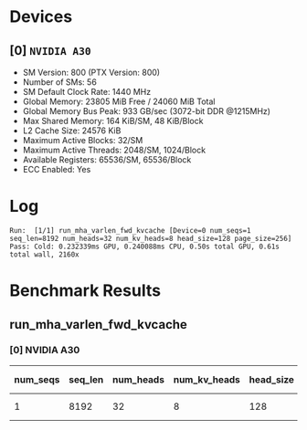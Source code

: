 # Devices

## [0] `NVIDIA A30`
* SM Version: 800 (PTX Version: 800)
* Number of SMs: 56
* SM Default Clock Rate: 1440 MHz
* Global Memory: 23805 MiB Free / 24060 MiB Total
* Global Memory Bus Peak: 933 GB/sec (3072-bit DDR @1215MHz)
* Max Shared Memory: 164 KiB/SM, 48 KiB/Block
* L2 Cache Size: 24576 KiB
* Maximum Active Blocks: 32/SM
* Maximum Active Threads: 2048/SM, 1024/Block
* Available Registers: 65536/SM, 65536/Block
* ECC Enabled: Yes

# Log

```
Run:  [1/1] run_mha_varlen_fwd_kvcache [Device=0 num_seqs=1 seq_len=8192 num_heads=32 num_kv_heads=8 head_size=128 page_size=256]
Pass: Cold: 0.232339ms GPU, 0.240088ms CPU, 0.50s total GPU, 0.61s total wall, 2160x 
```

# Benchmark Results

## run_mha_varlen_fwd_kvcache

### [0] NVIDIA A30

| num_seqs | seq_len | num_heads | num_kv_heads | head_size | page_size | Memory Reads | Memory Writes | Memory Usage | Tokens | Samples |  CPU Time  | Noise  |  GPU Time  | Noise  | Elem/s  | GlobalMem BW | BWUtil |
|----------|---------|-----------|--------------|-----------|-----------|--------------|---------------|--------------|--------|---------|------------|--------|------------|--------|---------|--------------|--------|
|        1 |    8192 |        32 |            8 |       128 |       256 |   32.008 MiB |     8.000 KiB |         4096 |   8192 |   2160x | 240.088 us | 19.45% | 232.339 us | 15.22% | 35.259M | 144.490 GB/s | 15.48% |
